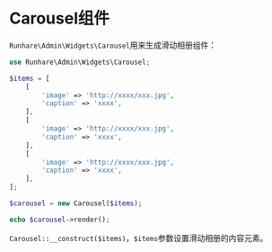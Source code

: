 # Carousel组件

`Runhare\Admin\Widgets\Carousel`用来生成滑动相册组件：

```php
use Runhare\Admin\Widgets\Carousel;

$items = [
    [
        'image' => 'http://xxxx/xxx.jpg',
        'caption' => 'xxxx',
    ],
    [
        'image' => 'http://xxxx/xxx.jpg',
        'caption' => 'xxxx',
    ],
    [
        'image' => 'http://xxxx/xxx.jpg',
        'caption' => 'xxxx',
    ],
];

$carousel = new Carousel($items);

echo $carousel->render();
```

`Carousel::__construct($items)`，`$items`参数设置滑动相册的内容元素。



